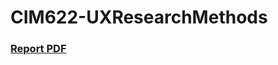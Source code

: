 # CIM622-UXResearchMethods

### [Report PDF](https://github.com/kikijinqili/CIM622-UXResearchMethods/blob/master/UMLawUsabilityReport.pdf)